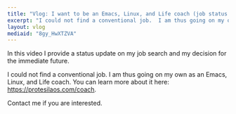 ```yaml
---
title: "Vlog: I want to be an Emacs, Linux, and Life coach (job status update)"
excerpt: "I could not find a conventional job.  I am thus going on my own as an Emacs, Linux, and Life coach.  Contact me for private lessons."
layout: vlog
mediaid: "8gy_HwXTZVA"
---
```


In this video I provide a status update on my job search and my
decision for the immediate future.

I could not find a conventional job.  I am thus going on my own as an
Emacs, Linux, and Life coach.  You can learn more about it here:
<https://protesilaos.com/coach>.

Contact me if you are interested.

